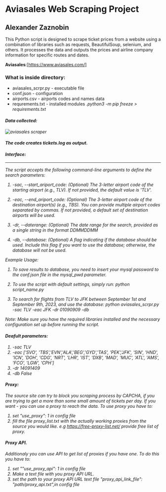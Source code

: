 # Aviasales Web Scraping Project
## Alexander Zaznobin
This Python script is designed to scrape ticket prices from a website using a combination of libraries such as requests, BeautifulSoup, selenium, and others. It processes the data and outputs the prices and airline company information for specific routes and dates. 


**Aviasales**:[https://www.aviasales.com/]
### What is inside directory: 
* aviasales_scrpr.py -  executable file 
* conf.json - configuration
* airports.csv - airports codes and names data 
* requrements.txt - installed modules <i>.python3 -m pip freeze > requirements.txt<i>

#### Data collected:
![aviasales scraper](https://user-images.githubusercontent.com/127748062/229361563-90ac371a-07fe-4161-9f31-4864221a1f79.png)

#### The code creates tickets.log as output. 


#### Interface: 
-----------------
The script accepts the following command-line arguments to define the search parameters:

1. -sac, --start_ariport_code: (Optional) The 3-letter airport code of the starting airport (e.g., TLV). If not provided, the default value is 'TLV'.

2. -eac, --end_ariport_code: (Optional) The 3-letter airport code of the destination airport(s) (e.g., TBS). You can provide multiple airport codes separated by commas. If not provided, a default set of destination airports will be used.

3. -dr, --daterange: (Optional) The date range for the search, provided as a single string in the format DDMMDDMM

4. -db, --database: (Optional) A flag indicating if the database should be used. Include this flag if you want to use the database; otherwise, the database will not be used.

Example Usage:
1. To save results to database, you need to insert your mysql password to the conf.json file in the mysql_pwd parameter. 

2. To use the script with default settings, simply run:
   python script_name.py

3. To search for flights from TLV to JFK between September 1st and September 9th, 2023, and use the database:
   python aviasales_scrpr.py -sac TLV -eac JFK -dr 01090909 -db

Note: Make sure you have the required libraries installed and the necessary configuration set up before running the script.

#### Deafult parameters: 
1. -sac TLV
2. -eac ['SVO', 'TBS','EVN','ALA','BEG','GYD','TAS', 'PEK','JFK', 'SIN', 'HND', 'ICN', 'DOH', 'CDG', 'NRT', 'LHR', 'IST', 'DXB', 'MAD', 'MUC', 'ATL', 'AMS',
        'FCO', 'LGW', 'CPH']
3. -dr 14091409
4. -db False


#### Proxy:
The source site can try to block you scraping process by CAPCHA, if you are trying to get a more than some small amount of tickets per day.
If you want - you can use a proxy to reach the data.
To use proxy you have to: 
1) set "use_proxy": 1 in config file
2) fill the file proxy_list.txt with the actually working proxies from the source you would like.
e.g https://free-proxy-list.net/ provide free list of proxy.

#### Proxy API.
Additionaly you can use API to get list of proxies if you have one.
To do this you have to: 
1) set ""use_proxy_api": 1 in config file
2) Make a text file with you proxy API URL.
3) set the path to your proxy API URL text file "proxy_api_link_file": "path/proxy_api.txt",in config file 